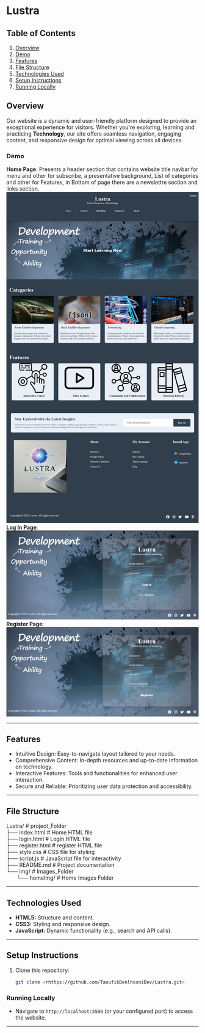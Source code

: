 # Lustra

## **Table of Contents**

1. [Overview](#features)
2. [Demo](#Demo)
3. [Features](#features)
4. [File Structure](#File-Structure)    
5. [Technologies Used](#technologies-used)
6. [Setup Instructions](#installation)
7. [Running Locally](#Running-Locally)


## Overview
Our website is a dynamic and user-friendly platform designed to provide an exceptional experience for visitors.
 Whether you're exploring, learning and practicing **Technology**, our site offers seamless navigation, engaging content, and responsive design for optimal viewing across all devices.

### **Demo**
**Home Page**:
Presents a header section that contains website title navbar for menu and other for subscribe, a presentative background, List of categories and other for Features, in Bottom of page there are a newslettre section and links section.
![screenshot](img/screenshot1.png) <br>
**Log In Page**:
![screenshot](img/screenshot4.png) <br>
**Register Page**:
![screeshot](img/screenshot5.png) <br>


---

## Features
- Intuitive Design: Easy-to-navigate layout tailored to your needs.
- Comprehensive Content: In-depth resources and up-to-date information on technology.
- Interactive Features: Tools and functionalities for enhanced user interaction.
- Secure and Reliable: Prioritizing user data protection and accessibility.

---

## File Structure
Lustra/ # project_Folder <br>
├── index.html # Home HTML file <br>
├── login.html # Login HTML file <br>
├── register.html # register HTML file <br>
├── style.css # CSS file for styling <br>
├── script.js # JavaScript file for interactivity <br>
├── README.md # Project documentation <br>
└── img/ # Images_Folder <br>
    &nbsp;&nbsp;&nbsp;&nbsp;&nbsp;&nbsp;&nbsp;└── homeImg/ # Home Images Folder <br>


---

## Technologies Used
- **HTML5:** Structure and content.
- **CSS3:** Styling and responsive design.
- **JavaScript:** Dynamic functionality (e.g., search and API calls).

---

## Setup Instructions
1. Clone this repository:
   ```bash
   git clone <rhttps://github.com/TaoufikBenlhosniDev/Lustra.git>

### Running Locally
- Navigate to `http://localhost:5500` (or your configured port) to access the website.

---
